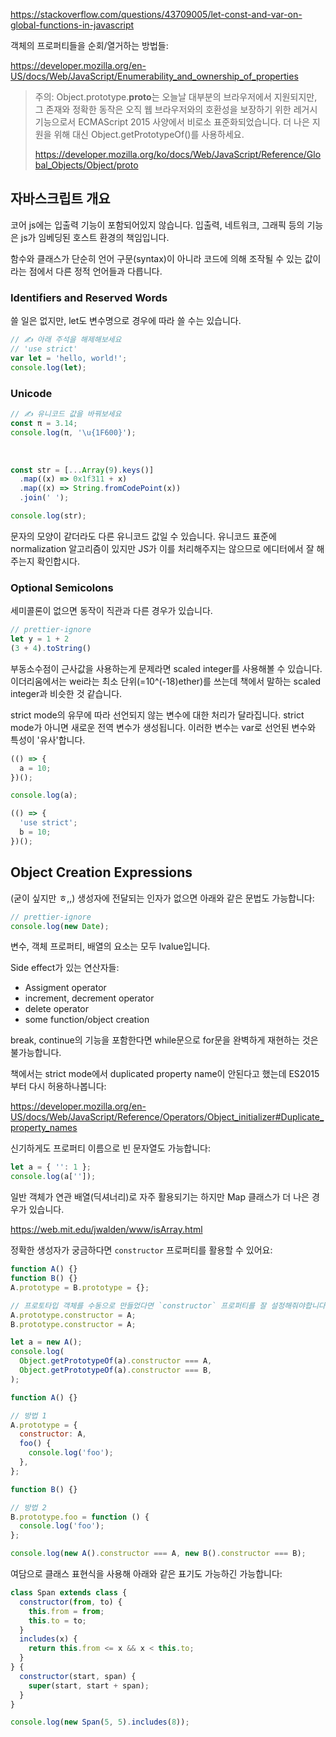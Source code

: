 https://stackoverflow.com/questions/43709005/let-const-and-var-on-global-functions-in-javascript

객체의 프로퍼티들을 순회/열거하는 방법들:

https://developer.mozilla.org/en-US/docs/Web/JavaScript/Enumerability_and_ownership_of_properties

> 주의: Object.prototype.**proto**는 오늘날 대부분의 브라우저에서 지원되지만, 그
> 존재와 정확한 동작은 오직 웹 브라우저와의 호환성을 보장하기 위한 레거시
> 기능으로서 ECMAScript 2015 사양에서 비로소 표준화되었습니다. 더 나은 지원을
> 위해 대신 Object.getPrototypeOf()를 사용하세요.
>
> https://developer.mozilla.org/ko/docs/Web/JavaScript/Reference/Global_Objects/Object/proto

## 자바스크립트 개요

코어 js에는 입출력 기능이 포함되어있지 않습니다. 입출력, 네트워크, 그래픽 등의
기능은 js가 임베딩된 호스트 환경의 책임입니다.

함수와 클래스가 단순히 언어 구문(syntax)이 아니라 코드에 의해 조작될 수 있는
값이라는 점에서 다른 정적 언어들과 다릅니다.

### Identifiers and Reserved Words

쓸 일은 없지만, let도 변수명으로 경우에 따라 쓸 수는 있습니다.

```js
// ✍️ 아래 주석을 해제해보세요
// 'use strict'
var let = 'hello, world!';
console.log(let);
```

### Unicode

```js
// ✍️ 유니코드 값을 바꿔보세요
const π = 3.14;
console.log(π, '\u{1F600}');
```

<br />

```js
const str = [...Array(9).keys()]
  .map((x) => 0x1f311 + x)
  .map((x) => String.fromCodePoint(x))
  .join(' ');

console.log(str);
```

문자의 모양이 같더라도 다른 유니코드 값일 수 있습니다. 유니코드 표준에
normalization 알고리즘이 있지만 JS가 이를 처리해주지는 않으므로 에디터에서 잘
해주는지 확인합시다.

### Optional Semicolons

세미콜론이 없으면 동작이 직관과 다른 경우가 있습니다.

```js
// prettier-ignore
let y = 1 + 2
(3 + 4).toString()
```

부동소수점이 근사값을 사용하는게 문제라면 scaled integer를 사용해볼 수 있습니다.
이더리움에서는 wei라는 최소 단위(=10^(-18)ether)를 쓰는데 책에서 말하는 scaled
integer과 비슷한 것 같습니다.

strict mode의 유무에 따라 선언되지 않는 변수에 대한 처리가 달라집니다. strict
mode가 아니면 새로운 전역 변수가 생성됩니다. 이러한 변수는 var로 선언된 변수와
특성이 '유사'합니다.

```js
(() => {
  a = 10;
})();

console.log(a);

(() => {
  'use strict';
  b = 10;
})();
```

## Object Creation Expressions

(굳이 싶지만 ㅎ,,) 생성자에 전달되는 인자가 없으면 아래와 같은 문법도
가능합니다:

```js
// prettier-ignore
console.log(new Date);
```

변수, 객체 프로퍼티, 배열의 요소는 모두 lvalue입니다.

Side effect가 있는 연산자들:

- Assigment operator
- increment, decrement operator
- delete operator
- some function/object creation

break, continue의 기능을 포함한다면 while문으로 for문을 완벽하게 재현하는 것은
불가능합니다.

책에서는 strict mode에서 duplicated property name이 안된다고 했는데 ES2015부터
다시 허용하나봅니다:

https://developer.mozilla.org/en-US/docs/Web/JavaScript/Reference/Operators/Object_initializer#Duplicate_property_names

신기하게도 프로퍼티 이름으로 빈 문자열도 가능합니다:

```js
let a = { '': 1 };
console.log(a['']);
```

일반 객체가 연관 배열(딕셔너리)로 자주 활용되기는 하지만 Map 클래스가 더 나은
경우가 있습니다.

https://web.mit.edu/jwalden/www/isArray.html

정확한 생성자가 궁금하다면 `constructor` 프로퍼티를 활용할 수 있어요:

```js
function A() {}
function B() {}
A.prototype = B.prototype = {};

// 프로토타입 객체를 수동으로 만들었다면 `constructor` 프로퍼티를 잘 설정해줘야합니다
A.prototype.constructor = A;
B.prototype.constructor = A;

let a = new A();
console.log(
  Object.getPrototypeOf(a).constructor === A,
  Object.getPrototypeOf(a).constructor === B,
);
```

```js
function A() {}

// 방법 1
A.prototype = {
  constructor: A,
  foo() {
    console.log('foo');
  },
};

function B() {}

// 방법 2
B.prototype.foo = function () {
  console.log('foo');
};

console.log(new A().constructor === A, new B().constructor === B);
```

여담으로 클래스 표현식을 사용해 아래와 같은 표기도 가능하긴 가능합니다:

```js
class Span extends class {
  constructor(from, to) {
    this.from = from;
    this.to = to;
  }
  includes(x) {
    return this.from <= x && x < this.to;
  }
} {
  constructor(start, span) {
    super(start, start + span);
  }
}

console.log(new Span(5, 5).includes(8));
```
